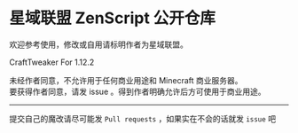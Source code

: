 # 星域联盟 ZenScript 公开仓库
欢迎参考使用，修改或自用请标明作者为星域联盟。

CraftTweaker For 1.12.2

未经作者同意，不允许用于任何商业用途和 Minecraft 商业服务器。  
要获得作者同意，请发 issue 。得到作者明确允许后方可使用于商业用途。

-----------
提交自己的魔改请尽可能发 `Pull requests` ，如果实在不会的话就发 `issue` 吧
